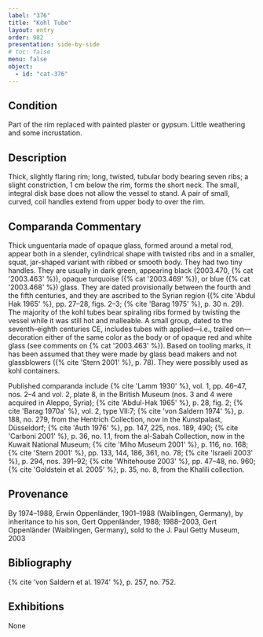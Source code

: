 ```yaml
---
label: "376"
title: "Kohl Tube"
layout: entry
order: 982
presentation: side-by-side
# toc: false
menu: false
object:
  - id: "cat-376"
---
```


## Condition

Part of the rim replaced with painted plaster or gypsum. Little weathering and some incrustation.

## Description

Thick, slightly flaring rim; long, twisted, tubular body bearing seven ribs; a slight constriction, 1 cm below the rim, forms the short neck. The small, integral disk base does not allow the vessel to stand. A pair of small, curved, coil handles extend from upper body to over the rim.

## Comparanda Commentary

Thick unguentaria made of opaque glass, formed around a metal rod, appear both in a slender, cylindrical shape with twisted ribs and in a smaller, squat, jar-shaped variant with ribbed or smooth body. They had two tiny handles. They are usually in dark green, appearing black (2003.470, {% cat '2003.463' %}), opaque turquoise ({% cat '2003.469' %}), or blue ({% cat '2003.468' %}) glass. They are dated provisionally between the fourth and the fifth centuries, and they are ascribed to the Syrian region ({% cite 'Abdul Hak 1965' %}, pp. 27–28, figs. 2–3; {% cite 'Barag 1975' %}, p. 30 n. 29). The majority of the kohl tubes bear spiraling ribs formed by twisting the vessel while it was still hot and malleable. A small group, dated to the seventh–eighth centuries CE, includes tubes with applied—i.e., trailed on—decoration either of the same color as the body or of opaque red and white glass (see comments on {% cat '2003.463' %}). Based on tooling marks, it has been assumed that they were made by glass bead makers and not glassblowers ({% cite 'Stern 2001' %}, p. 78). They were possibly used as kohl containers.

Published comparanda include {% cite 'Lamm 1930' %}, vol. 1, pp. 46–47, nos. 2–4 and vol. 2, plate 8, in the British Museum (nos. 3 and 4 were acquired in Aleppo, Syria); {% cite 'Abdul-Hak 1965' %}, p. 28, fig. 2; {% cite 'Barag 1970a' %}, vol. 2, type VII:7; {% cite 'von Saldern 1974' %}, p. 188, no. 279, from the Hentrich Collection, now in the Kunstpalast, Düsseldorf; {% cite 'Auth 1976' %}, pp. 147, 225, nos. 189, 490; {% cite 'Carboni 2001' %}, p. 36, no. 1.1, from the al-Sabah Collection, now in the Kuwait National Museum; {% cite 'Miho Museum 2001' %}, p. 116, no. 168; {% cite 'Stern 2001' %}, pp. 133, 144, 186, 361, no. 78; {% cite 'Israeli 2003' %}, p. 294, nos. 391–92; {% cite 'Whitehouse 2003' %}, pp. 47–48, no. 960; {% cite 'Goldstein et al. 2005' %}, p. 35, no. 8, from the Khalili collection.

## Provenance

By 1974–1988, Erwin Oppenländer, 1901–1988 (Waiblingen, Germany), by inheritance to his son, Gert Oppenländer, 1988; 1988–2003, Gert Oppenländer (Waiblingen, Germany), sold to the J. Paul Getty Museum, 2003

## Bibliography

{% cite 'von Saldern et al. 1974' %}, p. 257, no. 752.

## Exhibitions

None